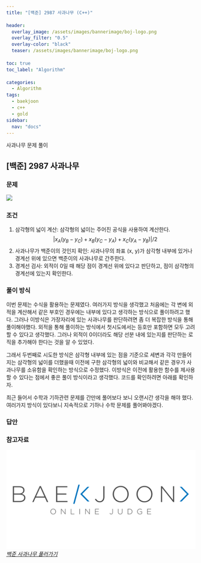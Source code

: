 ```yaml
---
title: "[백준] 2987 사과나무 (C++)"

header:
  overlay_image: /assets/images/bannerimage/boj-logo.png
  overlay_filter: "0.5"
  overlay-color: "black"
  teaser: /assets/images/bannerimage/boj-logo.png

toc: true
toc_label: "Algorithm"

categories:
  - Algorithm
tags:
  - baekjoon
  - c++
  - gold
sidebar:
  nav: "docs"
---
```


사과나무 문제 풀이

## [백준] 2987 사과나무

### 문제

![](https://i.imgur.com/VNONTcG.png)

### 조건

1. 삼각형의 넓이 계산: 삼각형의 넓이는 주어진 공식을 사용하여 계산한다.
   $$\left| x_A(y_B - y_C) + x_B(y_C - y_A) + x_C(y_A - y_B) \right| / 2$$
2. 사과나무가 백준이의 것인지 확인: 사과나무의 좌표 (x, y)가 삼각형 내부에 있거나 경계선 위에 있으면 백준이의 사과나무로 간주한다.
3. 경계선 검사: 외적이 0일 때 해당 점이 경계선 위에 있다고 판단하고, 점이 삼각형의 경계선에 있는지 확인한다.

### 풀이 방식

이번 문제는 수식을 활용하는 문제였다. 여러가지 방식을 생각했고 처음에는 각 변에 외적을 계산해서 같은 부호인 경우에는 내부에 있다고 생각하는 방식으로 풀이하려고 했다. 그러나 이방식은 가장자리에 있는 사과나무를 판단하려면 좀 더 복잡한 방식을 통해 풀이해야했다. 외적을 통해 풀이하는 방식에서 첫시도에서는 등호만 포함하면 모두 고려할 수 있다고 생각했다. 그러나 외적이 0이더라도 해당 선분 내에 있는지를 판단하는 로직을 추가해야 한다는 것을 알 수 있었다.

그래서 두번째로 시도한 방식은 삼각형 내부에 있는 점을 기준으로 세변과 각각 만들어지는 삼각형의 넓이를 더했을때 이전에 구한 삼각형의 넓이와 비교해서 같은 경우가 사과나무를 소유함을 확인하는 방식으로 수정했다. 이방식은 이전에 활용한 함수를 제사용할 수 있다는 점에서 좋은 풀이 방식이라고 생각했다. 코드를 확인하려면 아래를 확인하자.

최근 들어서 수학과 기하관련 문제를 간만에 풀어보다 보니 오랜시간 생각을 해야 했다. 여러가지 방식이 있다보니 지속적으로 기하나 수학 문제를 풀어봐야겠다.

### 답안

<script src="https://emgithub.com/embed-v2.js?target=https%3A%2F%2Fgithub.com%2Fkoreaygj%2FAlgorithm_study%2Fblob%2Fmain%2FC%252B%252B%2Fbaekjoon%2Fgold%2F2987.cpp&style=github-dark-dimmed&type=code&showBorder=on&showLineNumbers=on&showFileMeta=on&showFullPath=on&showCopy=on"></script>

### 참고자료

[![백준 문제 링크](/assets/images/bannerimage/boj-logo.png)_백준 사과나무 풀러가기_](https://www.acmicpc.net/problem/2987)
